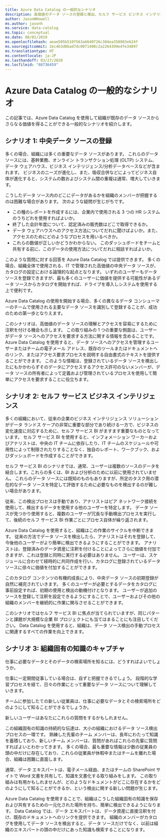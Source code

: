 ```yaml
---
title: Azure Data Catalog の一般的なシナリオ
description: 高価値のデータ ソースの登録と検出、セルフ サービス ビジネス インテリジェンスの有効化、データ ソースとプロセスに関する既存の組織固有の知識のキャプチャなど、Azure Data Catalog の一般的なシナリオの概要を説明します。
author: JasonWHowell
ms.author: jasonh
ms.service: data-catalog
ms.topic: conceptual
ms.date: 08/01/2019
ms.openlocfilehash: aeae505b510f563a6640726c384ea358983eb24f
ms.sourcegitcommit: 2ec4b3d0bad7dc0071400c2a2264399e4fe34897
ms.translationtype: HT
ms.contentlocale: ja-JP
ms.lasthandoff: 03/27/2020
ms.locfileid: "68736459"
---
```

# <a name="azure-data-catalog-common-scenarios"></a>Azure Data Catalog の一般的なシナリオ
この記事では、Azure Data Catalog を使用して組織が既存のデータ ソースからさらなる価値を得ることができる一般的なシナリオを紹介します。

## <a name="scenario-1-registration-of-central-data-sources"></a>シナリオ 1: 中央データ ソースの登録
多くの場合、組織には多くの重要なデータ ソースがあります。 これらのデータ ソースには、基幹業務、オンライン トランザクション処理 (OLTP) システム、データ ウェアハウス、ビジネス インテリジェンス/分析データベースなどが含まれます。 ビジネスのニーズが進化し、また、吸収合併などによってビジネス自体が進化すると、システムの数およびシステム間の重複は通常、増大していきます。

こうしたデータ ソース内のどこにデータがあるかを組織のメンバーが把握するのは困難な場合があります。 次のような疑問が生じがちです。

* この種のレポートを作成するには、企業内で使用される 3 つの HR システムのうちどれを使用すればよいか。
* 終了した会計年度について、認定済みの販売数はどこで取得できるか。
* データ ウェアハウスへのアクセス方法についてだれに聞けばよいか。また、アクセスのためにどのようなプロセスを用いるべきか。
* これらの数値が正しいかどうかわからない。 このダッシュボードをチームと共有する前に、このデータの使用方法についてだれに相談すればよいか。

このような質問に対する回答を Azure Data Catalog では提供できます。 多くの場合、組織全体で使用される、IT で管理された高価値の中央データ ソースが、カタログの設定における論理的な起点となります。 いずれのユーザーもデータ ソースを登録できますが、最も多くのユーザーに価値を提供する可能性があるデータ ソースからカタログを開始すれば、ドライブを導入しシステムを使用する上で便利です。 

Azure Data Catalog の使用を開始する場合、多くの異なるデータ コンシューマーのチームで使用される主要なデータ ソースを識別して登録することが、成功のための第一歩となりえます。

このシナリオは、高価値のデータ ソースの理解とアクセスを容易にするために注釈を付ける機会も示します。 この取り組みの 1 つの重要な側面は、ユーザーがデータ ソースへのアクセスを要求する方法に関する情報を含めることです。 Azure Data Catalog を使用すると、データ ソースへのアクセスを管理するユーザーまたはチームの電子メール アドレス、既存のツールまたはドキュメントへのリンク、またはアクセス要求プロセスを説明する自由書式のテキストを提供することができます。 このような情報は、登録されているデータ ソースを検出したにもかかわらずそのデータにアクセスするアクセス許可のないメンバーが、データ ソースの所有者によって定義および管理されているプロセスを使用して簡単にアクセスを要求することに役立ちます。

## <a name="scenario-2-self-service-business-intelligence"></a>シナリオ 2: セルフ サービス ビジネス インテリジェンス
多くの組織において、従来の企業のビジネス インテリジェンス ソリューションがデータ ランドス ケープの非常に重要な部分であり続ける一方で、ビジネスの変化速度に対応するために、セルフ サービス BI がますます重要なものとなっています。 セルフ サービス BI を使用すると、インフォメーション ワーカーおよびアナリストは、中央の IT チームに依存したり、IT チームのスケジュールや可用性によって制限されたりすることなく、独自のレポート、ワークブック、およびダッシュボードを作成することができます。

セルフ サービス BI のシナリオでは、通常、ユーザーは複数のソースのデータを結合します。これらの多くは、BI および分析のために以前に使用されていません。 これらのデータ ソースには既知のものもありますが、所定のタスク用の潜在的なデータ ソースを特定して評価するために必要なものを検出するのが難しい場合があります。

従来、この検出プロセスは手動であり、アナリストはピア ネットワーク接続を使用して、検出するデータを使用する他のユーザーを特定します。 データ ソースが見つかり使用すると、複数のユーザーが冗長な手動検出プロセスを実行して、後続のセルフ サービス BI 作業ごとにプロセス自体が繰り返されます。

Azure Data Catalog を使用すると、組織はこの作業のサイクルを中断できます。 従来の方法でデータ ソースを検出したら、アナリストはそれを登録して、今後他のユーザーがより簡単に検出できるようにすることができます。 アナリストは、登録済みのデータ資産に注釈を付けることによってさらに価値を付加できますが、これは登録と同時に実行する必要はありません。 ユーザーは、スケジュールに合わせて経時的に共同作成を行い、カタログに登録されているデータ ソースに徐々に価値を付加することができます。

このカタログ コンテンツの有機的成長により、中央データ ソースの初期登録が自然に補完されていきます。 多くのユーザーが必要とするデータをカタログに事前設定すれば、初期の使用と検出の動機付けとなります。 ユーザーが追加のソースを登録して注釈を設定できるようにすることで、ユーザーおよびその他の組織のメンバーを継続的に作業に関与させることができます。

このシナリオではセルフ サービス BI に焦点が当てられていますが、同じパターンと課題が大規模な企業 BI プロジェクトにも当てはまることにも注目してください。 Data Catalog を使用すると、組織は、データ ソース検出の手動プロセスに関連するすべての作業を向上できます。

## <a name="scenario-3-capturing-tribal-knowledge"></a>シナリオ 3: 組織固有の知識のキャプチャ
仕事に必要なデータとそのデータの検索場所を知るには、どうすればよいでしょうか。

仕事に一定期間従事している場合は、自ずと把握できるでしょう。 段階的な学習プロセスを経て、日々の作業にとって重要なデータ ソースについて理解していきます。

チームに参加したての新しい従業員は、仕事に必要なデータとその検索場所をどのようにして知ることができるでしょうか。

新しいユーザーはあなたにこれらの質問をするかもしれません。

この組織固有の知識の持続的な伝達は、大小の組織におけるデータ ソース検出プロセスの一環です。 熟練した先輩のチーム メンバーは、長年にわたって知識を蓄積しており、新しいチーム メンバーは、質問があればこれらの先輩に質問すればよいとわかってきます。 多くの場合、最も重要な情報は少数の従業員の頭の中だけに存在しており、これらの従業員が休暇中またはチームを離れた場合、組織は困難に直面します。

通常、データ エキスパートは、電子メール経由、またはチームの SharePoint サイトで Word 文書を共有して、知識を文書化する取り組みをします。 この取り組みは有用かもしれませんが、どのようなドキュメントがどこに存在するかをどのようにして知ることができるか、という検出に関する新しい問題が生じます。

Azure Data Catalog を使用することで、組織はこうした組織固有の知識を保存および共有するための一元化された場所を持ち、簡単に検出できるようになります。 Data Catalog では、データ エキスパートは、データ資産に直接注釈を付け、既存のドキュメントへのリンクを提供できます。 組織のメンバーがカタログを使用してデータ ソースを検出すると、データ ソースだけでなく、以前は組織のエキスパートの頭の中だけにあった知識も検索することになります。
